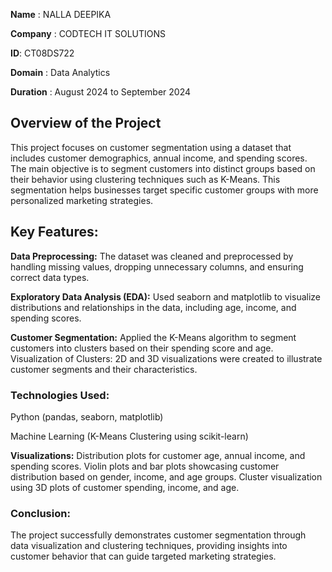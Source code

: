 **Name** : NALLA DEEPIKA

**Company** : CODTECH IT SOLUTIONS

**ID**: CT08DS722

**Domain** : Data Analytics

**Duration** : August 2024 to September 2024

## Overview of the Project

This project focuses on customer segmentation using a dataset that includes customer demographics, annual income, and spending scores. The main objective is to segment customers into distinct groups based on their behavior using clustering techniques such as K-Means. This segmentation helps businesses target specific customer groups with more personalized marketing strategies.

## Key Features:

**Data Preprocessing:** The dataset was cleaned and preprocessed by handling missing values, dropping unnecessary columns, and ensuring correct data types.

**Exploratory Data Analysis (EDA):** Used seaborn and matplotlib to visualize distributions and relationships in the data, including age, income, and spending scores.

**Customer Segmentation:** Applied the K-Means algorithm to segment customers into clusters based on their spending score and age.
Visualization of Clusters: 2D and 3D visualizations were created to illustrate customer segments and their characteristics.


### Technologies Used:
Python (pandas, seaborn, matplotlib)

Machine Learning (K-Means Clustering using scikit-learn)

**Visualizations:**
Distribution plots for customer age, annual income, and spending scores.
Violin plots and bar plots showcasing customer distribution based on gender, income, and age groups.
Cluster visualization using 3D plots of customer spending, income, and age.

### Conclusion:
The project successfully demonstrates customer segmentation through data visualization and clustering techniques, providing insights into customer behavior that can guide targeted marketing strategies.

